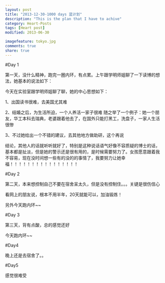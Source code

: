 ```yaml
---
layout: post
title: "2013-12-30-1000 days 蓝计划"
description: "This is the plan that I have to achive"
category: Heart-Posts
tags: [Heart post]
modified: 2013-06-30

imagefeature: tokyo.jpg
comments: true
share: true
---
```


#Day 1

第一天，没什么精神，跑完一圈内环，有点累。上午跟学明师姐聊了一下读博的想法，她基本的说法如下：

今天在实验室跟学明师姐聊了聊，她的中心思想如下：

1、出国读书很难，去美国尤其难

2、结婚之后，为生活所迫，一个人养活一家子很难
随之举了一个例子：她一个朋友，华工本科去瑞典，老婆跟着他去了，在国外只能打黑工，洗盘子，一家人生活很惨

3、不过她给出一个不错的建议，去其他地方做助研，这个再说

结论，其他人的话就听听就好了，特别是这种说话语气好像不容质疑的博士的话，基本都是扯淡，但是她的警示还是很有用的，是时候需要努力了。女孩愿意跟着我不容易，现在没时间想一些有的没的的事情了，我要努力让她幸福！！！！！！！！！！！！！！！！

#Day 2

第二天，本来想控制自己不要在宿舍呆太久，但是没有控制住。。。关键是很伤信心

看网上的朋友说，根本不用半年，20天就能可以，加油锻炼！

另外今天跑内环~~

#Day 3

第三天，背有点酸，总的感觉还好

今天跑内环~~

#Day4

晚上还是去宿舍了。。

#Day5

感觉很难受
